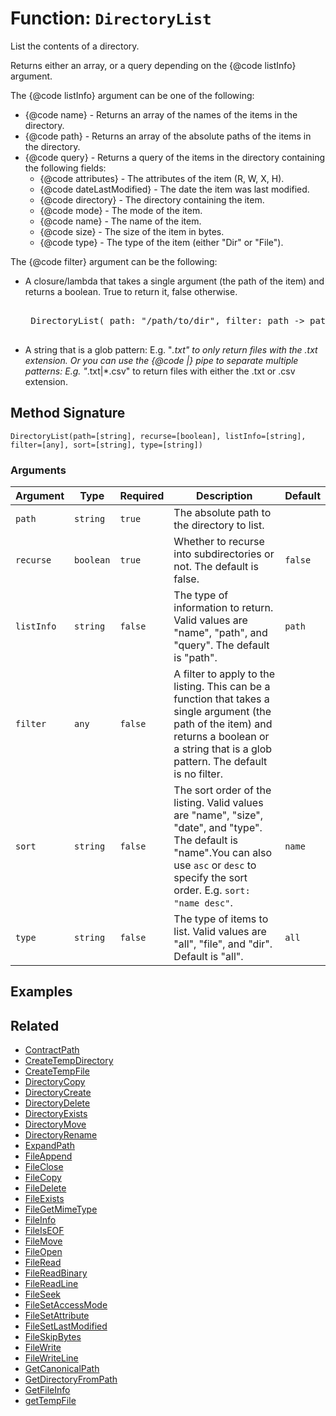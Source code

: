 [comment]: # (Note: This documentation is generated dynamically in the build process.  To modify the contents, change the javadoc on the _invoke method of the BIF class)

# Function: `DirectoryList`

List the contents of a directory.

Returns either an array, or a query depending on the 
{@code listInfo}
 argument.
 
<p>

 The 
{@code listInfo}
 argument can be one of the following:
 
<ul>

 
<li>
{@code name}
 - Returns an array of the names of the items in the directory.
</li>

 
<li>
{@code path}
 - Returns an array of the absolute paths of the items in the directory.
</li>

 
<li>
{@code query}
 - Returns a query of the items in the directory containing the following fields:
 
<ul>

 
<li>
{@code attributes}
 - The attributes of the item (R, W, X, H).
</li>

 
<li>
{@code dateLastModified}
 - The date the item was last modified.
</li>

 
<li>
{@code directory}
 - The directory containing the item.
</li>

 
<li>
{@code mode}
 - The mode of the item.
</li>

 
<li>
{@code name}
 - The name of the item.
</li>

 
<li>
{@code size}
 - The size of the item in bytes.
</li>

 
<li>
{@code type}
 - The type of the item (either "Dir" or "File").
</li>

 
</ul>

 
</li>

 
</ul>

 
<p>

 The 
{@code filter}
 argument can be the following:
 
<ul>

 
<li>

 A closure/lambda that takes a single argument (the path of the item) and returns a boolean. True to return it, false otherwise.

 
<pre>

 DirectoryList( path: "/path/to/dir", filter: path -> path.endsWith(".txt") )
 
</pre>


 
</li>

 
<li>

 A string that is a glob pattern: E.g. "*.txt" to only return files with the .txt extension. Or you can use the 
{@code |}
 pipe to separate multiple patterns: E.g. "*.txt|*.csv" to return files with either the .txt or .csv extension.
 
</li>

 
</ul>

## Method Signature

```
DirectoryList(path=[string], recurse=[boolean], listInfo=[string], filter=[any], sort=[string], type=[string])
```

### Arguments


| Argument | Type | Required | Description | Default |
|----------|------|----------|-------------|---------|
| `path` | `string` | `true` | The absolute path to the directory to list. |  |
| `recurse` | `boolean` | `true` | Whether to recurse into subdirectories or not. The default is false. | `false` |
| `listInfo` | `string` | `false` | The type of information to return. Valid values are "name", "path", and "query". The default is "path". | `path` |
| `filter` | `any` | `false` | A filter to apply to the listing. This can be a function that takes a single argument (the path of the item) and returns a boolean or a string that is a glob pattern. The default is no filter. |  |
| `sort` | `string` | `false` | The sort order of the listing. Valid values are "name", "size", "date", and "type". The default is "name".You can also use <code>asc</code> or <code>desc</code> to specify the sort order. E.g. <code>sort: "name desc"</code>. | `name` |
| `type` | `string` | `false` | The type of items to list. Valid values are "all", "file", and "dir". Default is "all". | `all` |

## Examples



## Related

  * [ContractPath](./ContractPath.md)
  * [CreateTempDirectory](./CreateTempDirectory.md)
  * [CreateTempFile](./CreateTempFile.md)
  * [DirectoryCopy](./DirectoryCopy.md)
  * [DirectoryCreate](./DirectoryCreate.md)
  * [DirectoryDelete](./DirectoryDelete.md)
  * [DirectoryExists](./DirectoryExists.md)
  * [DirectoryMove](./DirectoryMove.md)
  * [DirectoryRename](./DirectoryRename.md)
  * [ExpandPath](./ExpandPath.md)
  * [FileAppend](./FileAppend.md)
  * [FileClose](./FileClose.md)
  * [FileCopy](./FileCopy.md)
  * [FileDelete](./FileDelete.md)
  * [FileExists](./FileExists.md)
  * [FileGetMimeType](./FileGetMimeType.md)
  * [FileInfo](./FileInfo.md)
  * [FileIsEOF](./FileIsEOF.md)
  * [FileMove](./FileMove.md)
  * [FileOpen](./FileOpen.md)
  * [FileRead](./FileRead.md)
  * [FileReadBinary](./FileReadBinary.md)
  * [FileReadLine](./FileReadLine.md)
  * [FileSeek](./FileSeek.md)
  * [FileSetAccessMode](./FileSetAccessMode.md)
  * [FileSetAttribute](./FileSetAttribute.md)
  * [FileSetLastModified](./FileSetLastModified.md)
  * [FileSkipBytes](./FileSkipBytes.md)
  * [FileWrite](./FileWrite.md)
  * [FileWriteLine](./FileWriteLine.md)
  * [GetCanonicalPath](./GetCanonicalPath.md)
  * [GetDirectoryFromPath](./GetDirectoryFromPath.md)
  * [GetFileInfo](./GetFileInfo.md)
  * [getTempFile](./getTempFile.md)
